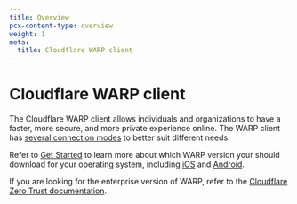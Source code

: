```yaml
---
title: Overview
pcx-content-type: overview
weight: 1
meta:
  title: Cloudflare WARP client
---
```


# Cloudflare WARP client

The Cloudflare WARP client allows individuals and organizations to have a faster, more secure, and more private experience online. The WARP client has [several connection modes](/warp-client/warp-modes/) to better suit different needs.

Refer to [Get Started](/warp-client/get-started/) to learn more about which WARP version your should download for your operating system, including [iOS](https://apps.apple.com/us/app/id1423538627) and [Android](https://play.google.com/store/apps/details?id=com.cloudflare.onedotonedotonedotone). 

If you are looking for the enterprise version of WARP, refer to the [Cloudflare Zero Trust documentation](/cloudflare-one/connections/connect-devices/warp/).